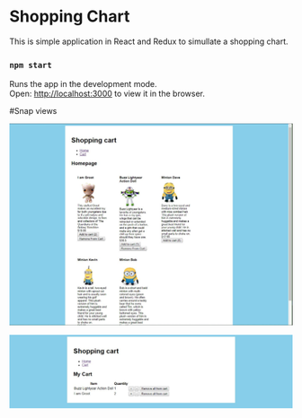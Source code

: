 # Shopping Chart

This is simple application in React and Redux to simullate a shopping chart.

### `npm start`

Runs the app in the development mode.<br>
Open: [http://localhost:3000](http://localhost:3000) to view it in the browser.

#Snap views

![Shopping Chart - Home view ](https://github.com/atelesjr/Shopping-Chart/blob/master/public/img/01.JPG)

![Shopping Chart - Chart view](https://github.com/atelesjr/Shopping-Chart/blob/master/public/img/02.JPG)